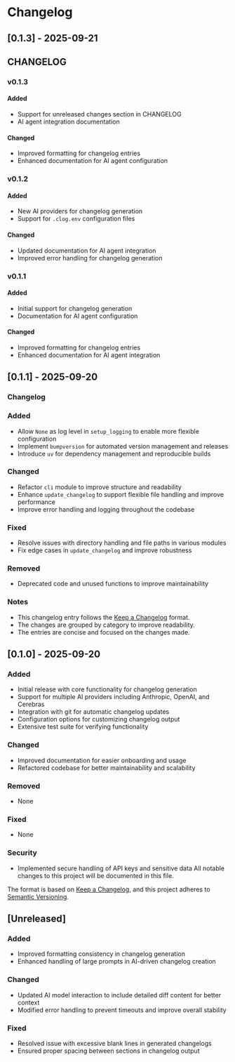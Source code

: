 # Changelog

## [0.1.3] - 2025-09-21
## CHANGELOG
### v0.1.3 
#### Added
- Support for unreleased changes section in CHANGELOG
- AI agent integration documentation
#### Changed
- Improved formatting for changelog entries
- Enhanced documentation for AI agent configuration
### v0.1.2 
#### Added
- New AI providers for changelog generation
- Support for `.clog.env` configuration files
#### Changed
- Updated documentation for AI agent integration
- Improved error handling for changelog generation
### v0.1.1 
#### Added
- Initial support for changelog generation
- Documentation for AI agent configuration
#### Changed
- Improved formatting for changelog entries
- Enhanced documentation for AI agent integration

## [0.1.1] - 2025-09-20
### Changelog
### Added
- Allow `None` as log level in `setup_logging` to enable more flexible configuration
- Implement `bumpversion` for automated version management and releases
- Introduce `uv` for dependency management and reproducible builds
### Changed
- Refactor `cli` module to improve structure and readability
- Enhance `update_changelog` to support flexible file handling and improve performance
- Improve error handling and logging throughout the codebase
### Fixed
- Resolve issues with directory handling and file paths in various modules
- Fix edge cases in `update_changelog` and improve robustness
### Removed
- Deprecated code and unused functions to improve maintainability
### Notes
- This changelog entry follows the [Keep a Changelog](https://keepachangelog.com/en/1.0.0/) format.
- The changes are grouped by category to improve readability.
- The entries are concise and focused on the changes made.

## [0.1.0] - 2025-09-20
### Added
- Initial release with core functionality for changelog generation
- Support for multiple AI providers including Anthropic, OpenAI, and Cerebras
- Integration with git for automatic changelog updates
- Configuration options for customizing changelog output
- Extensive test suite for verifying functionality
### Changed
- Improved documentation for easier onboarding and usage
- Refactored codebase for better maintainability and scalability
### Removed
- None
### Fixed
- None
### Security
- Implemented secure handling of API keys and sensitive data
All notable changes to this project will be documented in this file.

The format is based on [Keep a Changelog](https://keepachangelog.com/en/1.0.0/), and this project adheres to
[Semantic Versioning](https://semver.org/spec/v2.0.0.html).

## [Unreleased]
### Added
- Improved formatting consistency in changelog generation
- Enhanced handling of large prompts in AI-driven changelog creation
### Changed
- Updated AI model interaction to include detailed diff content for better context
- Modified error handling to prevent timeouts and improve overall stability
### Fixed
- Resolved issue with excessive blank lines in generated changelogs
- Ensured proper spacing between sections in changelog output